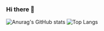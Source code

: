 ### Hi there 👋

<!--
**jw427/jw427** is a ✨ _special_ ✨ repository because its `README.md` (this file) appears on your GitHub profile.

Here are some ideas to get you started:

- 🔭 I’m currently working on ...
- 🌱 I’m currently learning ...
- 👯 I’m looking to collaborate on ...
- 🤔 I’m looking for help with ...
- 💬 Ask me about ...
- 📫 How to reach me: ...
- 😄 Pronouns: ...
- ⚡ Fun fact: ...
-->
![Anurag's GitHub stats](https://github-readme-stats.vercel.app/api?username=jw427&include_all_commits=true&show_icons=true&theme=buefy&count_private=true) ![Top Langs](https://github-readme-stats.vercel.app/api/top-langs/?username=jw427&layout=compact)
